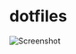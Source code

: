 # dotfiles

![Screenshot](https://user-images.githubusercontent.com/38744885/56970079-5ca90c00-6ba1-11e9-80f4-1814f976dde1.png)
